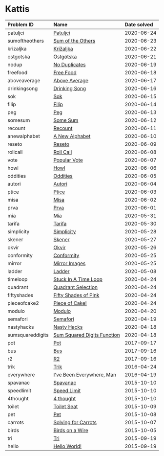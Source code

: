 # Kattis

| Problem ID       | Name                                                                             | Date solved |
| :--------------- | :------------------------------------------------------------------------------- | :---------- |
| patuljci         | [Patuljci](https://open.kattis.com/problems/patuljci)                            | 2020-06-24  |
| sumoftheothers   | [Sum of the Others](https://open.kattis.com/problems/sumoftheothers)             | 2020-06-23  |
| krizaljka        | [Križaljka](https://open.kattis.com/problems/krizaljka)                          | 2020-06-22  |
| ostgotska        | [Östgötska](https://open.kattis.com/problems/ostgotska)                          | 2020-06-21  |
| nodup            | [No Duplicates](https://open.kattis.com/problems/nodup)                          | 2020-06-19  |
| freefood         | [Free Food](https://open.kattis.com/problems/freefood)                           | 2020-06-18  |
| aboveaverage     | [Above Average](https://open.kattis.com/problems/aboveaverage)                   | 2020-06-17  |
| drinkingsong     | [Drinking Song](https://open.kattis.com/problems/drinkingsong)                   | 2020-06-16  |
| sok              | [Sok](https://open.kattis.com/problems/sok)                                      | 2020-06-15  |
| filip            | [Filip](https://open.kattis.com/problems/filip)                                  | 2020-06-14  |
| peg              | [Peg](https://open.kattis.com/problems/peg)                                      | 2020-06-13  |
| somesum          | [Some Sum](https://open.kattis.com/problems/somesum)                             | 2020-06-12  |
| recount          | [Recount](https://open.kattis.com/problems/recount)                              | 2020-06-11  |
| anewalphabet     | [A New Alphabet](https://open.kattis.com/problems/anewalphabet)                  | 2020-06-10  |
| reseto           | [Reseto](https://open.kattis.com/problems/reseto)                                | 2020-06-09  |
| rollcall         | [Roll Call](https://open.kattis.com/problems/rollcall)                           | 2020-06-08  |
| vote             | [Popular Vote](https://open.kattis.com/problems/vote)                            | 2020-06-07  |
| howl             | [Howl](https://open.kattis.com/problems/howl)                                    | 2020-06-06  |
| oddities         | [Oddities](https://open.kattis.com/problems/oddities)                            | 2020-06-05  |
| autori           | [Autori](https://open.kattis.com/problems/autori)                                | 2020-06-04  |
| ptice            | [Ptice](https://open.kattis.com/problems/ptice)                                  | 2020-06-03  |
| misa             | [Misa](https://open.kattis.com/problems/misa)                                    | 2020-06-02  |
| prva             | [Prva](https://open.kattis.com/problems/prva)                                    | 2020-06-01  |
| mia              | [Mia](https://open.kattis.com/problems/mia)                                      | 2020-05-31  |
| tarifa           | [Tarifa](https://open.kattis.com/problems/tarifa)                                | 2020-05-30  |
| simplicity       | [Simplicity](https://open.kattis.com/problems/simplicity)                        | 2020-05-28  |
| skener           | [Skener](https://open.kattis.com/problems/skener)                                | 2020-05-27  |
| okvir            | [Okvir](https://open.kattis.com/problems/okvir)                                  | 2020-05-26  |
| conformity       | [Conformity](https://open.kattis.com/problems/conformity)                        | 2020-05-25  |
| mirror           | [Mirror Images](https://open.kattis.com/problems/mirror)                         | 2020-05-25  |
| ladder           | [Ladder](https://open.kattis.com/problems/ladder)                                | 2020-05-08  |
| timeloop         | [Stuck In A Time Loop](https://open.kattis.com/problems/timeloop)                | 2020-04-24  |
| quadrant         | [Quadrant Selection](https://open.kattis.com/problems/quadrant)                  | 2020-04-24  |
| fiftyshades      | [Fifty Shades of Pink](https://open.kattis.com/problems/fiftyshades)             | 2020-04-24  |
| pieceofcake2     | [Piece of Cake!](https://open.kattis.com/problems/pieceofcake2)                  | 2020-04-24  |
| modulo           | [Modulo](https://open.kattis.com/problems/modulo)                                | 2020-04-20  |
| semafori         | [Semafori](https://open.kattis.com/problems/semafori)                            | 2020-04-19  |
| nastyhacks       | [Nasty Hacks](https://open.kattis.com/problems/nastyhacks)                       | 2020-04-18  |
| sumsquareddigits | [Sum Squared Digits Function](https://open.kattis.com/problems/sumsquareddigits) | 2020-04-18  |
| pot              | [Pot](https://open.kattis.com/problems/pot)                                      | 2017-09-17  |
| bus              | [Bus](https://open.kattis.com/problems/bus)                                      | 2017-09-16  |
| r2               | [R2](https://open.kattis.com/problems/r2)                                        | 2017-09-16  |
| trik             | [Trik](https://open.kattis.com/problems/trik)                                    | 2016-04-24  |
| everywhere       | [I've Been Everywhere, Man](https://open.kattis.com/problems/everywhere)         | 2016-04-19  |
| spavanac         | [Spavanac](https://open.kattis.com/problems/spavanac)                            | 2015-10-10  |
| speedlimit       | [Speed Limit](https://open.kattis.com/problems/speedlimit)                       | 2015-10-10  |
| 4thought         | [4 thought](https://open.kattis.com/problems/4thought)                           | 2015-10-10  |
| toilet           | [Toilet Seat](https://open.kattis.com/problems/toilet)                           | 2015-10-09  |
| pet              | [Pet](https://open.kattis.com/problems/pet)                                      | 2015-10-08  |
| carrots          | [Solving for Carrots](https://open.kattis.com/problems/carrots)                  | 2015-10-07  |
| birds            | [Birds on a Wire](https://open.kattis.com/problems/birds)                        | 2015-10-05  |
| tri              | [Tri](https://open.kattis.com/problems/tri)                                      | 2015-09-19  |
| hello            | [Hello World!](https://open.kattis.com/problems/hello)                           | 2015-09-19  |
